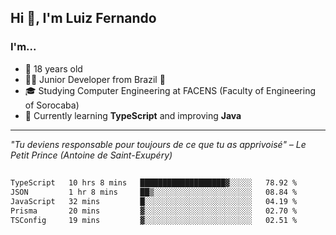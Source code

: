 <h2>Hi 👋, I'm Luiz Fernando</h2>

### I'm...
* 🤟 18 years old
* 👨‍💻 Junior Developer from Brazil 💚
* 🎓 Studying Computer Engineering at FACENS (Faculty of Engineering of Sorocaba)
* 🔭 Currently learning **TypeScript** and improving **Java**

---

_"Tu deviens responsable pour toujours de ce que tu as apprivoisé" – Le Petit Prince (Antoine de Saint-Exupéry)_

##

<!--START_SECTION:waka-->

```txt
TypeScript   10 hrs 8 mins   ███████████████████▓░░░░░   78.92 %
JSON         1 hr 8 mins     ██▒░░░░░░░░░░░░░░░░░░░░░░   08.84 %
JavaScript   32 mins         █░░░░░░░░░░░░░░░░░░░░░░░░   04.19 %
Prisma       20 mins         ▓░░░░░░░░░░░░░░░░░░░░░░░░   02.70 %
TSConfig     19 mins         ▓░░░░░░░░░░░░░░░░░░░░░░░░   02.51 %
```

<!--END_SECTION:waka-->
